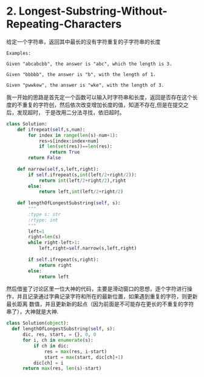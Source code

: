 # 2. Longest-Substring-Without-Repeating-Characters

给定一个字符串，返回其中最长的没有字符重复的子字符串的长度

```
Examples:

Given "abcabcbb", the answer is "abc", which the length is 3.

Given "bbbbb", the answer is "b", with the length of 1.

Given "pwwkew", the answer is "wke", with the length of 3. 
```

我一开始的思路是首先定一个函数可以输入时字符串和长度，返回是否存在这个长度的不重复的字符创，然后依次改变增加长度的值，知道不存在,但是在提交之后，发现超时，
于是改用二分法寻找，依旧超时。

```py
class Solution:
    def ifrepeat(self,s,num):
        for index in range(len(s)-num+1):
            res=s[index:index+num]
            if len(set(res))==len(res):
                return True
        return False
    
    def narrow(self,s,left,right):
        if self.ifrepeat(s,int(left/2+right/2)):
            return int(left/2+right/2),right
        else:
            return left,int(left/2+right/2)        
    
    def lengthOfLongestSubstring(self, s):
        """
        :type s: str
        :rtype: int
        """
        left=1
        right=len(s)
        while right-left>1:
            left,right=self.narrow(s,left,right)
            
        if self.ifrepeat(s,right):
            return right
        else:
            return left
  ```
  
  然后借鉴了讨论区里一位大神的代码，主要是滑动窗口的思想，逐个字符进行操作，并且记录通过字典记录字符和所在的最新位置，如果遇到重复的字符，则更新最长距离
  数值，并且更新新的起点（因为前面是不可能存在更长的不重复的字符串了），大神就是大神. 
  
  ```py
  class Solution(object):
    def lengthOfLongestSubstring(self, s):
        dic, res, start, = {}, 0, 0
        for i, ch in enumerate(s):
            if ch in dic:
                res = max(res, i-start)
                start = max(start, dic[ch]+1)
            dic[ch] = i
        return max(res, len(s)-start)  
  ```
